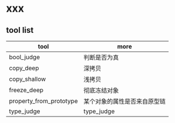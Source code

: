 # xxx

## tool list

| tool                    | more                         |
| ----------------------- | ---------------------------- |
| bool_judge              | 判断是否为真                 |
| copy_deep               | 深拷贝                       |
| copy_shallow            | 浅拷贝                       |
| freeze_deep             | 彻底冻结对象                 |
| property_from_prototype | 某个对象的属性是否来自原型链 |
| type_judge              | type_judge                   |
